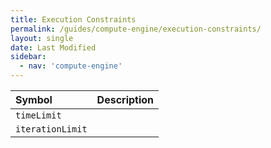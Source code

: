 ```yaml
---
title: Execution Constraints
permalink: /guides/compute-engine/execution-constraints/
layout: single
date: Last Modified
sidebar:
  - nav: 'compute-engine'
---
```


<div class=symbols-table>

| Symbol | Description |
| :--- | :--- |
| `timeLimit`|  |
| `iterationLimit` |  |

</div>
